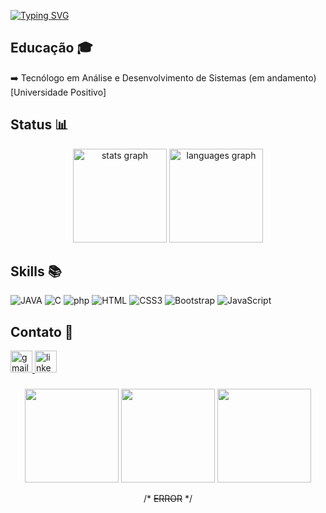 [![Typing SVG](https://readme-typing-svg.demolab.com/?lines=Hellooo;Welcome+to+my+world!!&color=ffdaa6&font=Pixelify+Sans&size=40&pause=1000)](https://git.io/typing-svg)

## Educação 🎓
➡️ Tecnólogo em Análise e Desenvolvimento de Sistemas (em andamento) [Universidade Positivo]

###

## Status 📊
<div align="center">
  <img src="https://github-readme-stats.vercel.app/api?username=Anaaguiarp&hide_title=false&hide_rank=false&show_icons=true&include_all_commits=true&count_private=true&disable_animations=false&theme=dracula&locale=en&hide_border=false" height="150" alt="stats graph"  />
  <img src="https://github-readme-stats.vercel.app/api/top-langs?username=Anaaguiarp&locale=en&hide_title=false&layout=compact&card_width=320&langs_count=5&theme=dracula&hide_border=false" height="150" alt="languages graph"  />
</div>

###

## Skills 📚
![JAVA](https://img.shields.io/badge/Java-ED8B00?style=for-the-badge&logo=java&logoColor=white)
![C](https://img.shields.io/badge/C-00599C?style=for-the-badge&logo=c&logoColor=white)
![php](https://img.shields.io/badge/PHP-777BB4?style=for-the-badge&logo=php&logoColor=white)
![HTML](https://img.shields.io/badge/html5-E86E1C.svg?style=for-the-badge&logo=html5&logoColor=white)
![CSS3](https://img.shields.io/badge/css3-%231572B6.svg?style=for-the-badge&logo=css3&logoColor=white)
![Bootstrap](https://img.shields.io/badge/bootstrap-%238511FA.svg?style=for-the-badge&logo=bootstrap&logoColor=white)
![JavaScript](https://img.shields.io/badge/javascript-%23323330.svg?style=for-the-badge&logo=javascript&logoColor=%23F7DF1E)

###

## Contato 💬
<div align="left">
  <a href="mailto:anacarolinaaguiarp@gmail.com">
  <img src="https://img.shields.io/static/v1?message=Gmail&logo=gmail&label=&color=D14836&logoColor=white&labelColor=&style=for-the-badge" height="35" alt="gmail logo" />
  </a>
  <a href="https://www.linkedin.com/in/ana-carolina-aguiar-pereira/" target="_blank">
    <img src="https://img.shields.io/static/v1?message=LinkedIn&logo=linkedin&label=&color=0077B5&logoColor=white&labelColor=&style=for-the-badge" height="35" alt="linkedin logo"  />
  </a>
</div>

###

<div display="inline-block" align="center">
  <img src="https://github.com/user-attachments/assets/99b4468c-41d2-4297-b351-7afc3a55bd63" width="150" height="150" />
  <img src="https://github.com/user-attachments/assets/c65d1cee-930b-47f8-a0c4-55fccdfe6e1f" width="150" height="150" />
  <img src="https://github.com/user-attachments/assets/5ae49a5e-ecf2-47a6-a2b6-d99b55c0874f" width="150" height="150" />
  
  /* ~~ERROR~~ */
</div>
